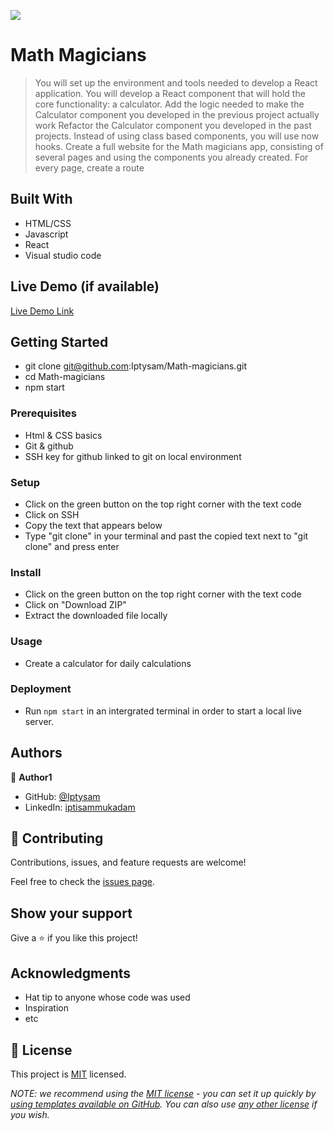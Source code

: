 ![](https://img.shields.io/badge/Microverse-blueviolet)

# Math Magicians

> You will set up the environment and tools needed to develop a React application.
> You will develop a React component that will hold the core functionality: a calculator.
> Add the logic needed to make the Calculator component you developed in the previous project actually work
> Refactor the Calculator component you developed in the past projects. Instead of using class based components, you will use now hooks.
> Create a full website for the Math magicians app, consisting of several pages and using the components you already created.
> For every page, create a route


## Built With

- HTML/CSS
- Javascript
- React
- Visual studio code

## Live Demo (if available)

[Live Demo Link](https://iptysam.github.io/Math-magicians/)


## Getting Started

- git clone git@github.com:Iptysam/Math-magicians.git
- cd Math-magicians
- npm start

### Prerequisites
- Html & CSS basics
- Git & github
- SSH key for github linked to git on local environment

### Setup
- Click on the green button on the top right corner with the text code
- Click on SSH
- Copy the text that appears below 
- Type "git clone" in your terminal and past the copied text next to "git clone" and press enter

### Install
- Click on the green button on the top right corner with the text code
- Click on "Download ZIP"
- Extract the downloaded file locally

### Usage
- Create a calculator for daily calculations

### Deployment
- Run `npm start` in an intergrated terminal in order to start a local live server.


## Authors

👤 **Author1**

- GitHub: [@Iptysam](https://github.com/Iptysam)
- LinkedIn: [iptisammukadam](https://linkedin.com/in/iptisam-mukadam-4b2b39239)



## 🤝 Contributing

Contributions, issues, and feature requests are welcome!

Feel free to check the [issues page](../../issues/).

## Show your support

Give a ⭐️ if you like this project!

## Acknowledgments

- Hat tip to anyone whose code was used
- Inspiration
- etc

## 📝 License

This project is [MIT](./LICENSE.MD) licensed.

_NOTE: we recommend using the [MIT license](https://choosealicense.com/licenses/mit/) - you can set it up quickly by [using templates available on GitHub](https://docs.github.com/en/communities/setting-up-your-project-for-healthy-contributions/adding-a-license-to-a-repository). You can also use [any other license](https://choosealicense.com/licenses/) if you wish._
